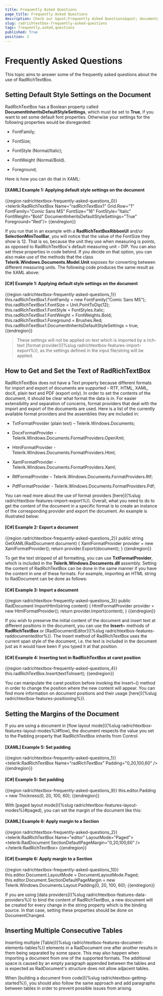 ```yaml
---
title: Frequently Asked Questions
page_title: Frequently Asked Questions
description: Check our &quot;Frequently Asked Questions&quot; documentation article for the RadRichTextBox {{ site.framework_name }} control.
slug: radrichtextbox-frequently-asked-questions
tags: frequently,asked,questions
published: True
position: 2
---
```


# Frequently Asked Questions

This topic aims to answer some of the frequently asked questions about the use of RadRichTextBox.

## Setting Default Style Settings on the Document

RadRichTextBox has a Boolean property called __DocumentInheritsDefaultStyleSettings__, which must be set to __True__, if you want to set some default font properties. Otherwise your settings for the following properties would be disregarded:

* FontFamily;

* FontSize;

* FontStyle (Normal/Italic);

* FontWeight (Normal/Bold).

* Foreground;

Here is how you can do that in XAML:

#### __[XAML] Example 1: Applying default style settings on the document__

{{region radrichtextbox-frequently-asked-questions_0}}
    <telerik:RadRichTextBox Name="radRichTextBox1" Grid.Row="1" FontFamily="Comic Sans MS" FontSize="16" FontStyle="Italic" FontWeight="Bold" DocumentInheritsDefaultStyleSettings="True" Foreground="Red"/>
{{endregion}}

If you run that in an example with a __RadRichTextBoxRibbonUI__ and/or __SelectionMiniToolBar__, you will notice that the value of the FontSize they show is 12. That is so, because the unit they use when measuring is points, as opposed to RadRichTextBox's default measuring unit – DIP. You can also set these properties in code behind. If you decide on that option, you can also make use of the methods that the class __Telerik.Windows.Documents.Model.Unit__ exposes for converting between different measuring units. The following code produces the same result as the XAML above: 

#### __[C#] Example 1: Applying default style settings on the document__  
{{region radrichtextbox-frequently-asked-questions_1}}
    	this.radRichTextBox1.FontFamily = new FontFamily("Comic Sans MS");
        this.radRichTextBox1.FontSize = Unit.PointToDip(12);
        this.radRichTextBox1.FontStyle = FontStyles.Italic;
        this.radRichTextBox1.FontWeight = FontWeights.Bold;
	this.radRichTextBox1.Foreground = Brushes.Red;
        this.radRichTextBox1.DocumentInheritsDefaultStyleSettings = true;
{{endregion}}

>These settings will not be applied on text which is imported by a rich-text [format provider]({%slug radrichtextbox-features-import-export%}), as the settings defined in the input file/string will be applied.          

## How to Get and Set the Text of RadRichTextBox

RadRichTextBox does not have a Text property because different formats for import and export of documents are supported – RTF, HTML, XAML, docX, plain text and PDF (export only). In order to set the contents of the document, it should be clear what format the data is in. For easier extensibility and separation of concerns, format providers that deal with the import and export of the documents are used. Here is a list of the currently available format providers and the assemblies they are included in:

* TxtFormatProvider (plain text) – Telerik.Windows.Documents;

* DocxFormatProvider - Telerik.Windows.Documents.FormatProviders.OpenXml;

* HtmlFormatProvider - Telerik.Windows.Documents.FormatProviders.Html;

* XamlFormatProvider - Telerik.Windows.Documents.FormatProviders.Xaml;

* RtfFormatProvider – Telerik.Windows.Documents.FormatProviders.Rtf;

* PdfFormatProvider - Telerik.Windows.Documents.FormatProviders.Pdf;

You can read more about the use of format providers [here]({%slug radrichtextbox-features-import-export%}). Overall, what you need to do to get the content of the document in a specific format is to create an instance of the corresponding provider and export the document. An example is illustrated below:        

#### __[C#] Example 2: Export a document__  
{{region radrichtextbox-frequently-asked-questions_2}}
    public string GetXAML(RadDocument document)
    {
        XamlFormatProvider provider = new XamlFormatProvider();
        return provider.Export(document);
    }
{{endregion}}

To get the text stripped of all formatting, you can use __TxtFormatProvider__, which is included in the __Telerik.Windows.Documents.dll__ assembly. Setting the content of RadRichTextBox can be done in the same manner if you have the content in one of these formats. For example, importing an HTML string to RadDocument can be done as follows:

#### __[C#] Example 3: Import a document__  
{{region radrichtextbox-frequently-asked-questions_3}}
    public RadDocument ImportHtml(string content)
    {
        HtmlFormatProvider provider = new HtmlFormatProvider();
        return provider.Import(content);
    }
{{endregion}}

If you wish to preserve the initial content of the document and insert text at different positions in the document, you can use the __Insert~__ methods of __RadRichTextBox__ or [RadDocumentEditor]({%slug radrichtextbox-features-raddocumenteditor%}). The Insert method of RadRichTextBox uses the current span style of the document, i.e. the text is included in the document just as it would have been if you typed it at that position.

#### __[C#] Example 4: Inserting text in RadRichTextBox at caret position__  
{{region radrichtextbox-frequently-asked-questions_4}}
    this.radRichTextBox.Insert(textToInsert);
{{endregion}}

You can manipulate the caret position before invoking the Insert~() method in order to change the position where the new content will appear. You can find more information on document positions and their usage [here]({%slug radrichtextbox-features-positioning%}).       

## Setting the Margins of the Document

If you are using a document in [flow layout mode]({%slug radrichtextbox-features-layout-modes%}#flow), the document respects the value you set to the Padding property that RadRichTextBox inherits from Control. 

#### __[XAML] Example 5: Set padding__  
{{region radrichtextbox-frequently-asked-questions_1}}
    <telerik:RadRichTextBox Name="radRichTextBox" Padding="0,20,100,60" />
{{endregion}}

#### __[C#] Example 5: Set padding__  
{{region radrichtextbox-frequently-asked-questions_9}}
    this.editor.Padding = new Thickness(0, 20, 100, 60);
{{endregion}}

With [paged layout mode]({%slug radrichtextbox-features-layout-modes%}#paged), you can set the margin of the document like this:

#### __[XAML] Example 6: Apply margin to a Section__  
{{region radrichtextbox-frequently-asked-questions_2}}
    <telerik:RadRichTextBox Name="editor" LayoutMode="Paged">
        <telerik:RadDocument SectionDefaultPageMargin="0,20,100,60" />
    </telerik:RadRichTextBox>
{{endregion}}

#### __[C#] Example 6: Apply margin to a Section__  
{{region radrichtextbox-frequently-asked-questions_10}}
    this.editor.Document.LayoutMode = DocumentLayoutMode.Paged;
    this.editor.Document.SectionDefaultPageMargin = new Telerik.Windows.Documents.Layout.Padding(0, 20, 100, 60);
{{endregion}}

If you are using [data providers]({%slug radrichtextbox-features-data-providers%}) to bind the content of RadRichTextBox, a new document will be created for every change in the string property which is the binding source. In that case, setting these properties should be done on DocumentChanged.        

## Inserting Multiple Consecutive Tables

Inserting multiple [Table]({%slug radrichtextbox-features-document-elements-tables%}) elements in a RadDocument one after another results in them being separated by some space. This may also happen when importing a document from one of the supported formats. The additional space is caused by an empty paragraph appended between the tables and is expected as RadDocument's structure does not allow adjacent tables.        

When [building a document from code]({%slug radrichtextbox-getting-started%}), you should also follow the same approach and add paragraphs between tables in order to prevent possible issues from arising.        
